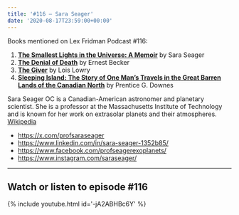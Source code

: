 ```yaml
---
title: '#116 – Sara Seager'
date: '2020-08-17T23:59:00+00:00'
---
```


Books mentioned on Lex Fridman Podcast #116:

1. <b><a href="https://amzn.to/3u9L7Qg" target="_blank" rel="sponsored noopener noreferrer">The Smallest Lights in the Universe: A Memoir</a></b> by Sara Seager
2. <b><a href="https://amzn.to/3OIQvTQ" target="_blank" rel="sponsored noopener noreferrer">The Denial of Death</a></b> by Ernest Becker
3. <b><a href="https://amzn.to/3VBOLy4" target="_blank" rel="sponsored noopener noreferrer">The Giver</a></b> by Lois Lowry
4. <b><a href="https://amzn.to/3XJ5UHO" target="_blank" rel="sponsored noopener noreferrer">Sleeping Island: The Story of One Man’s Travels in the Great Barren Lands of the Canadian North</a></b> by Prentice G. Downes

<!--more-->

Sara Seager OC is a Canadian-American astronomer and planetary scientist. She is a professor at the Massachusetts Institute of Technology and is known for her work on extrasolar planets and their atmospheres. <a href="https://en.wikipedia.org/wiki/Sara_Seager" target="_blank">Wikipedia</a>

- <a href="https://x.com/profsaraseager" target="_blank">https://x.com/profsaraseager</a>
- <a href="https://www.linkedin.com/in/sara-seager-1352b85/" target="_blank">https://www.linkedin.com/in/sara-seager-1352b85/</a>
- <a href="https://www.facebook.com/profseagerexoplanets/" target="_blank">https://www.facebook.com/profseagerexoplanets/</a>
- <a href="https://www.instagram.com/saraseager/" target="_blank">https://www.instagram.com/saraseager/</a>

- - - - - -

## Watch or listen to episode #116

{% include youtube.html id='-jA2ABHBc6Y' %}